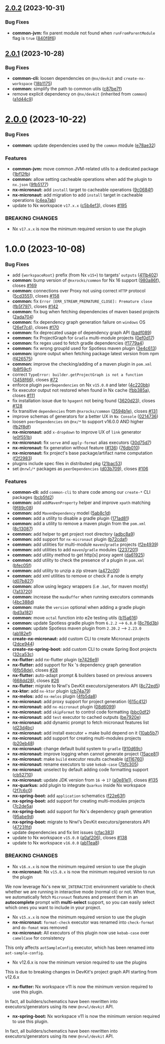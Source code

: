 ## [2.0.2](https://github.com/tinesoft/nxrocks/compare/create-nx-micronaut/v2.0.1...create-nx-micronaut/v2.0.2) (2023-10-31)


### Bug Fixes

* **common-jvm:** fix parent module not found when `runFromParentModule` flag is `true` ([840f8f6](https://github.com/tinesoft/nxrocks/commit/840f8f6dfa4c4d2a69c1f6d0e7b7ba472862050d))

## [2.0.1](https://github.com/tinesoft/nxrocks/compare/create-nx-micronaut/v2.0.0...create-nx-micronaut/v2.0.1) (2023-10-28)


### Bug Fixes

* **common-cli:** loosen dependencies on `@nx/devkit` and `create-nx-workspace` ([18b1175](https://github.com/tinesoft/nxrocks/commit/18b1175a15f52839aa0700dfbb9fa9ae309f109e))
* **common:** simplify the path to common utils ([c87be7f](https://github.com/tinesoft/nxrocks/commit/c87be7f883053cd31cd3015712b6929ddea4fdc7))
* remove explicit dependency on `@nx/devkit` (inherited from `common`) ([a1d44c9](https://github.com/tinesoft/nxrocks/commit/a1d44c9eed3cf73216aaf70c9f47c9eef0753215))

# [2.0.0](https://github.com/tinesoft/nxrocks/compare/create-nx-micronaut/v1.0.0...create-nx-micronaut/v2.0.0) (2023-10-22)


### Bug Fixes

* **common:**  update dependencies used by the `common` module ([e78ae32](https://github.com/tinesoft/nxrocks/commit/e78ae32a157d7823aab64454ccd637a4f4a505dc))


### Features

* **common-jvm:** move common JVM-related utils to a dedicated package ([1bf12fb](https://github.com/tinesoft/nxrocks/commit/1bf12fb38650261584e7face404f5477470dc40d))
* **common:** allow setting cacheable operations when add the plugin to `nx.json` ([9fb5177](https://github.com/tinesoft/nxrocks/commit/9fb51770c991912a6c8d9bc1b99af4f171f1df58))
* **nx-micronaut:** add `install`  target to cacheable operations ([9c0684f](https://github.com/tinesoft/nxrocks/commit/9c0684fa3c7d23e7f1aecdc5ea86f5aa808283dc))
* **nx-micronaut:** add migration to add `install` target in cacheable operations ([c4ea7ab](https://github.com/tinesoft/nxrocks/commit/c4ea7ab54f82da6b54235996ea5e59e73937c0a7))
* update to Nx workspace `v17.x.x` ([c5b4ef3](https://github.com/tinesoft/nxrocks/commit/c5b4ef3db2bb8b5e5b2e09a09892a09c4c52b017)), closes [#195](https://github.com/tinesoft/nxrocks/issues/195)


### BREAKING CHANGES

* Nx `v17.x.x` is now the minimum required version to use the plugin

# 1.0.0 (2023-10-08)


### Bug Fixes

* add `{workspaceRoot}` prefix (from Nx `v15+`) to targets' `outputs` ([411b402](https://github.com/tinesoft/nxrocks/commit/411b402273b5cb17d48c98dd71b2d5808dcaea96))
* **common:** bump version of `@nxrocks/common` for Nx 16 support ([980a86f](https://github.com/tinesoft/nxrocks/commit/980a86fe0ee16e7d0efb5578b3eef45a00ac9654)), closes [#169](https://github.com/tinesoft/nxrocks/issues/169)
* **common:** connections over Proxy not using correct `HTTP` protocol ([5cd3551](https://github.com/tinesoft/nxrocks/commit/5cd3551cf91acf5eca05b26ce4df1944011f86b8)), closes [#158](https://github.com/tinesoft/nxrocks/issues/158)
* **common:** fix `Error [ERR_STREAM_PREMATURE_CLOSE]: Premature close` ([fb5f797](https://github.com/tinesoft/nxrocks/commit/fb5f797d568affe2e3282387faf5af62a9cab623)), closes [#142](https://github.com/tinesoft/nxrocks/issues/142)
* **common:** fix bug when fetching dependencies of maven based projects ([2ada704](https://github.com/tinesoft/nxrocks/commit/2ada704f17bdf4a2bec5314b1faf2147c460e4b2))
* **common:** fix dependency graph generation failure on `windows` OS ([26ef7c4](https://github.com/tinesoft/nxrocks/commit/26ef7c476cd4bc158b4df818a84be428a25c6adc)), closes [#170](https://github.com/tinesoft/nxrocks/issues/170)
* **common:** fix deprecated usage of dependency graph API ([badf089](https://github.com/tinesoft/nxrocks/commit/badf089040b31682df94c97818bf7e96201d42f9))
* **common:** fix ProjectGraph for `Gradle` multi-module projects ([0ef0d17](https://github.com/tinesoft/nxrocks/commit/0ef0d1736fe100002ab2d547b830ab9de0e42a19))
* **common:** fix regex used to fetch gradle dependencies ([f1779a4](https://github.com/tinesoft/nxrocks/commit/f1779a472c6c5ebeeec30674540b6d017478e4f7))
* **common:** fix wrong groupId used for Spotless maven plugin ([3e4c613](https://github.com/tinesoft/nxrocks/commit/3e4c61330eb2f72589d97578dd3d1449e4b0ca15))
* **common:** ignore output when fetching package latest version from npm ([f426575](https://github.com/tinesoft/nxrocks/commit/f4265757aad0a350b3b966f0076192600221ae67))
* **common:** improve the checking/adding of a maven plugin  in `pom.xml` ([b8f59cf](https://github.com/tinesoft/nxrocks/commit/b8f59cf6db1bddf2f65cbb8d340fa3784978c109))
* correct `TypeError: builder.getProjectGraph is not a function` ([3458f66](https://github.com/tinesoft/nxrocks/commit/3458f668f6f3420140fef25f908b08c26511f433)), closes [#72](https://github.com/tinesoft/nxrocks/issues/72)
* enforce plugin `peerDependencies` on Nx `v15.0.0` and later ([4c220bb](https://github.com/tinesoft/nxrocks/commit/4c220bb55499972e05a318f656ed91e79a5f91e0))
* fix executor output not restored when found in Nx cache ([fbb385a](https://github.com/tinesoft/nxrocks/commit/fbb385ab2cb468c8b41b224e353d9b891bb4e48c)), closes [#111](https://github.com/tinesoft/nxrocks/issues/111)
* fix installation issue due to `hpagent` not being found ([3620d23](https://github.com/tinesoft/nxrocks/commit/3620d2329103076bbb4713bac48c4f0c734bd545)), closes [#128](https://github.com/tinesoft/nxrocks/issues/128)
* fix transitive `dependencies` from `@nxrocks/common` ([3594b1e](https://github.com/tinesoft/nxrocks/commit/3594b1ebb345f91b743e2f58a314020a851ad61b)), closes [#131](https://github.com/tinesoft/nxrocks/issues/131)
* improve schemas of generators for a better UX in `Nx Console` ([0214736](https://github.com/tinesoft/nxrocks/commit/02147369d855247538becf7730f088765f7734d4))
* loosen `peerDependencies` on `@nx/*` to support v16.0.0 AND higher ([fb2f8df](https://github.com/tinesoft/nxrocks/commit/fb2f8df907fe9a498cc310862f08571e6c87dd6b))
* **nx-micronaut:** add `x-dropdown` to improve UX of `link` generator ([e0f551b](https://github.com/tinesoft/nxrocks/commit/e0f551b3c543a3b84d6f1901636d575abf03a4af))
* **nx-micronaut:** fix `serve` and `apply-format` alias executors ([30d75d7](https://github.com/tinesoft/nxrocks/commit/30d75d767d4a473617c5b0fb2da4377b3c4eb79d))
* **nx-micronaut:** fix generation without feature ([#136](https://github.com/tinesoft/nxrocks/issues/136)) ([76db010](https://github.com/tinesoft/nxrocks/commit/76db0106c1943a2f7517ca02b34e2cdf3c02f8f8))
* **nx-micronaut:** fix project's base package/artifact name computation ([f2f2983](https://github.com/tinesoft/nxrocks/commit/f2f2983f821c41cbf94a2d3f20afb147221d19b5))
* plugins include spec files in distributed pkg ([21bac53](https://github.com/tinesoft/nxrocks/commit/21bac5398c05be293cd250e46814b8f86468bc4f))
* set `@nrwl/*` packages as `peerDependencies` ([d03b709](https://github.com/tinesoft/nxrocks/commit/d03b70983f278a86c19c8fa28d99603682cad2cd)), closes [#106](https://github.com/tinesoft/nxrocks/issues/106)


### Features

* **common-cli:** add `common-cli` to share code among our `create-*` CLI packages ([bcb5fd2](https://github.com/tinesoft/nxrocks/commit/bcb5fd2a0cda945b708fb0e42195bde82cac47c7))
* **common:** add `addMavenProperty` helper and improve `xpath` matching ([9f89c08](https://github.com/tinesoft/nxrocks/commit/9f89c081eefc9bd168e964bf80416c5e7ad3289a))
* **common:** add `MavenDependency` model ([5ab8c1d](https://github.com/tinesoft/nxrocks/commit/5ab8c1d89d0cc31a997bc65d3cd7d9042604a3fc))
* **common:** add a utility to disable a gradle plugin ([171ad81](https://github.com/tinesoft/nxrocks/commit/171ad81c503d204563bf5867f4874864392ebdeb))
* **common:** add a utility to remove a maven plugin from the `pom.xml` ([8c13087](https://github.com/tinesoft/nxrocks/commit/8c1308766ad69eda3cbaa4c61f4a0b1837f6fc6d))
* **common:** add helper to get project root directory ([adbc8a9](https://github.com/tinesoft/nxrocks/commit/adbc8a97e2096951acce3fd8d10407255c17a956))
* **common:** add support for `nx-micronaut` plugin ([b72cdaf](https://github.com/tinesoft/nxrocks/commit/b72cdaffd1749868806dc2eac8c24573344adaa5))
* **common:** add utilities for multi-module `maven`/`gradle` projects ([f2e4939](https://github.com/tinesoft/nxrocks/commit/f2e49396bd5fec312c401040c5511567a092a18c))
* **common:** add utilities to add `maven`/`gradle` modules ([2237201](https://github.com/tinesoft/nxrocks/commit/2237201646307ade853c180f5b25e9e2e56e5ad7))
* **common:** add utility method to get http[s] proxy agent ([da61925](https://github.com/tinesoft/nxrocks/commit/da619254be5699930a6f5bd2e7ea65475509b730))
* **common:** add utility to check the presence of a plugin in `pom.xml` ([bfec05f](https://github.com/tinesoft/nxrocks/commit/bfec05f6a3d2b611b9df71432a8a2a2a0ea1fc60))
* **common:** add utility to unzip a zip stream ([a472c00](https://github.com/tinesoft/nxrocks/commit/a472c00cdf32bf6513914cf031de4adef107e9f6))
* **common:** add xml utilities to remove or check if a node is empty ([d07b827](https://github.com/tinesoft/nxrocks/commit/d07b82745ce5294bc20a4dc0effff53656c9fee4))
* **common:** allow using legacy wrappers (i.e `.bat`, for maven mostly) ([7a13720](https://github.com/tinesoft/nxrocks/commit/7a137206a7783ed83e7ccb628691b00c91477d87))
* **common:** increase the `maxBuffer` when running executors commands ([4bc388d](https://github.com/tinesoft/nxrocks/commit/4bc388d5068aa73003bf09776757fe7b357bb0cf))
* **common:** make the `version` optional when adding a gradle plugin ([bd3a182](https://github.com/tinesoft/nxrocks/commit/bd3a182bfa1fea1311cf86ea0b37068a68bff423))
* **common:** move `octal` function into e2e testing utils ([b15a616](https://github.com/tinesoft/nxrocks/commit/b15a61659289bbc3d986b4f58e7e5a49dafdc400))
* **common:** update Spotless gradle plugin from `6.2.2` --> `6.8.0` ([8c76d3b](https://github.com/tinesoft/nxrocks/commit/8c76d3b688b434224337e2a182e306f8d6a1931e))
* **common:** update Spotless maven plugin from `2.20.2` --> `2.23.0` ([ab182ef](https://github.com/tinesoft/nxrocks/commit/ab182efc6c27b236a857b4b7b8cd795ed248214e))
* **create-nx-micronaut:** add custom CLI to create Micronaut projects ([2dce944](https://github.com/tinesoft/nxrocks/commit/2dce94402adb75213e185eaf778ef2c254f5561f))
* **create-nx-spring-boot:** add custom CLI to create Spring Boot projects ([32ca53c](https://github.com/tinesoft/nxrocks/commit/32ca53c61cc1c25027d72434e13b71ec1a100acb))
* **nx-flutter:** add nx-flutter plugin ([e7426e9](https://github.com/tinesoft/nxrocks/commit/e7426e99a449c774d3f9408ac49711974d9855a0))
* **nx-flutter:** add support for Nx 's dependency graph generation ([6fb58de](https://github.com/tinesoft/nxrocks/commit/6fb58de673c968f78e72eec6eda7806760a72419)), closes [#28](https://github.com/tinesoft/nxrocks/issues/28)
* **nx-flutter:** auto-adapt prompt & builders based on previous answers ([668dd28](https://github.com/tinesoft/nxrocks/commit/668dd285aad1a37b7444cadc6702d14b2482f795)), closes [#26](https://github.com/tinesoft/nxrocks/issues/26)
* **nx-flutter:** migrate to Nrwl's DevKit executors/generators API ([8c72ed5](https://github.com/tinesoft/nxrocks/commit/8c72ed5dbbb7f382f1206ebe6b019d74362f046b))
* **nx-ktor:** add `nx-ktor` plugin ([cb74a79](https://github.com/tinesoft/nxrocks/commit/cb74a79d23a79b1eda79c2555d092d8151cf7e49))
* **nx-melos:** add `nx-melos` plugin ([4fb5da8](https://github.com/tinesoft/nxrocks/commit/4fb5da8c7883e9a8703383bcf683a533269fc047))
* **nx-micronaut:**  add proxy support for project generation ([615c412](https://github.com/tinesoft/nxrocks/commit/615c41204e481add401487459f104917a3dd3dd3))
* **nx-micronaut:** add `nx-micronaut` plugin ([08d6099](https://github.com/tinesoft/nxrocks/commit/08d6099001bbfff830963584598da3d6a3eac66c))
* **nx-micronaut:** add `skipFormat` to control code formatting ([bbc0df2](https://github.com/tinesoft/nxrocks/commit/bbc0df241ca8bd6f09a99d71fa5b73d610cedb10))
* **nx-micronaut:** add `test` executor to cached outputs ([be7920e](https://github.com/tinesoft/nxrocks/commit/be7920e79032c60e1dcde727a261885a88623183))
* **nx-micronaut:** add dynamic prompt to fetch micronaut features list ([d23d4bc](https://github.com/tinesoft/nxrocks/commit/d23d4bccdacea6a27828c269cacd98d53f242f75))
* **nx-micronaut:** add install executor + make build depend on it ([10ab5b7](https://github.com/tinesoft/nxrocks/commit/10ab5b7e843d740cf1575ca967fba9356dfc6344))
* **nx-micronaut:** add support for creating multi-modules projects ([b20eb48](https://github.com/tinesoft/nxrocks/commit/b20eb48de174059f7af935a96eaf1a30ec6e2b85))
* **nx-micronaut:** change default build system to `gradle` ([910d69c](https://github.com/tinesoft/nxrocks/commit/910d69c4710fbd70e6a9a9d6c9191862f0455524))
* **nx-micronaut:** improve logging when cannot generate project ([15ace81](https://github.com/tinesoft/nxrocks/commit/15ace81ea8548b846562a04f1860b0e9cbf0b8c9))
* **nx-micronaut:** make `build` executor results cacheable ([d116760](https://github.com/tinesoft/nxrocks/commit/d116760d34ec5402a1911f6d06af235c0fbf24b3))
* **nx-micronaut:** rename executors to use `kebab-case` ([7bfc305](https://github.com/tinesoft/nxrocks/commit/7bfc305ace8fc8e38a6d5732049a6b435223b10e))
* **nx-micronaut:** unselect by default adding code formatting support ([cb52710](https://github.com/tinesoft/nxrocks/commit/cb527103af9c3ed27aa063f49a4c0907e16bee1c))
* **nx-micronaut:** update JDK version from `16` -> `17` ([a0e81e1](https://github.com/tinesoft/nxrocks/commit/a0e81e194a1c2ca21ec43d7d2831a6b4c7eb9ef8)), closes [#135](https://github.com/tinesoft/nxrocks/issues/135)
* **nx-quarkus:** add plugin to integrate `Quarkus` inside Nx workspace ([2f7c6c0](https://github.com/tinesoft/nxrocks/commit/2f7c6c0537629027ebffce3173df2cc6278ca29d))
* **nx-spring-boot:** add `application` schematics ([f22e63f](https://github.com/tinesoft/nxrocks/commit/f22e63f1f133d92907cf457a8d817a5e9df13dfe))
* **nx-spring-boot:** add support for creating multi-modules projects ([7c2de5a](https://github.com/tinesoft/nxrocks/commit/7c2de5a07f92fad481f3bda5ce61a71ba78c89c0))
* **nx-spring-boot:** add support for Nx's dependency graph generation ([95abe9d](https://github.com/tinesoft/nxrocks/commit/95abe9d297d166199f3ab1e6c761efdeffca02d0))
* **nx-spring-boot:** migrate to Nrwl's DevKit executors/generators API ([47231fd](https://github.com/tinesoft/nxrocks/commit/47231fd9a2a9791e929837144b4dbf080be0385f))
* update dependencies and fix lint issues ([cfac383](https://github.com/tinesoft/nxrocks/commit/cfac383c7d2aebd329a98f410df66b726b64d28a))
* update to Nx workspace `v15.0.0` ([a0af206](https://github.com/tinesoft/nxrocks/commit/a0af2064acbd8e65b4f603ca9e3ce2c6ce990795)), closes [#138](https://github.com/tinesoft/nxrocks/issues/138)
* update to Nx workspace `v16.0.0` ([ab11ea8](https://github.com/tinesoft/nxrocks/commit/ab11ea89becafa9555f43527c95167827089a6e6))


### BREAKING CHANGES

* Nx `v16.x.x` is now the minimum required version to use the plugin
* **nx-micronaut:** Nx `v15.8.x` is now the minimum required version to run the plugin

We now leverage Nx's new `NX_INTERACTIVE` environment variable to check whether we are running in interactive mode (normal cli) or not.
When true, we automatically fetch `Micronaut` features and present them in an **autocomplete** prompt with **multi-select** support,
so you can easily select which ones you want to include in your project.
* Nx `v15.x.x` is now the minimum required version to use the plugin
* **nx-micronaut:** `format-check` executor was renamed into `check-format` and `do-fomat` was removed
* **nx-micronaut:** All executors of this plugin now use `kebab-case` over `camelCase` for consistency

This only affects `aotSampleConfig` executor, which has been renamed into `aot-sample-config`.
* Nx v12.6.x is now the minimum version required to use the plugins

This is due to breaking changes in DevKit's project graph API starting from v12.6.x
* **nx-flutter:** Nx workspace v11 is now the minimum version required to use this plugin.

In fact, all builders/schematics have been rewritten into executors/generators using its new `@nrwl/devkit` API.
* **nx-spring-boot:** Nx workspace v11 is now the minimum version required to use this plugin.

In fact, all builders/schematics have been rewritten into executors/generators using its new `@nrwl/devkit` API.
